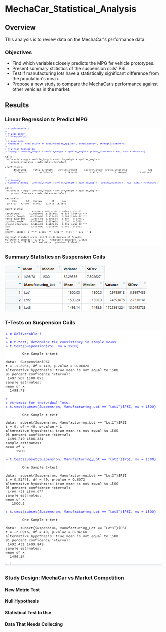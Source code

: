 # MechaCar_Statistical_Analysis   

## Overview   
This analysis is to review data on the MechaCar's performance data.   

### Objectives   
* Find which variables closely predicts the MPG for vehicle prototypes.   
* Present summary statistics of the suspension coils' PSI.   
* Test if manufacturing lots have a statistically significant difference from the population's mean.      
* Propose a new study to compare the MechaCar's performance against other vehicles in the market.   

## Results   
### Linear Regression to Predict MPG   
![Pic](https://github.com/ajsadowy/MechCar_Statistical_Analysis/blob/main/images/Deliverable1.png)

### Summary Statistics on Suspension Coils   
![Pic](https://github.com/ajsadowy/MechCar_Statistical_Analysis/blob/main/images/Total_Suspension_Coil.png)   
![Pic](https://github.com/ajsadowy/MechCar_Statistical_Analysis/blob/main/images/Suspension_Coils_by_Lots.png)  


### T-Tests on Suspension Coils   
![Pic](https://github.com/ajsadowy/MechCar_Statistical_Analysis/blob/main/images/Deliverable3.png)

### Study Design: MechaCar vs Market Competition   

#### New Metric Test   
#### Null Hypothesis   
#### Statistical Test to Use   
#### Data That Needs Collecting
